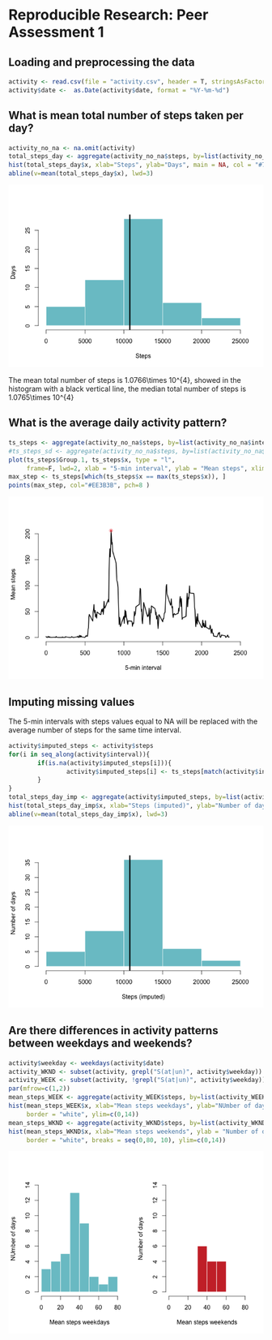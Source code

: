 # Reproducible Research: Peer Assessment 1


## Loading and preprocessing the data

```r
activity <- read.csv(file = "activity.csv", header = T, stringsAsFactors = F)
activity$date <-  as.Date(activity$date, format = "%Y-%m-%d")
```
## What is mean total number of steps taken per day?

```r
activity_no_na <- na.omit(activity)
total_steps_day <- aggregate(activity_no_na$steps, by=list(activity_no_na$date), FUN=sum)
hist(total_steps_day$x, xlab="Steps", ylab="Days", main = NA, col = "#7AC5CD", border = "white")
abline(v=mean(total_steps_day$x), lwd=3)
```

![](PA1_template_files/figure-html/unnamed-chunk-2-1.png)<!-- -->

The mean total number of steps is 1.0766\times 10^{4}, showed in the histogram with a black vertical line, the median total number of steps is 1.0765\times 10^{4}

## What is the average daily activity pattern?

```r
ts_steps <- aggregate(activity_no_na$steps, by=list(activity_no_na$interval), FUN=mean)
#ts_steps_sd <- aggregate(activity_no_na$steps, by=list(activity_no_na$interval), FUN=sd, na.rm=F)
plot(ts_steps$Group.1, ts_steps$x, type = "l", 
     frame=F, lwd=2, xlab = "5-min interval", ylab = "Mean steps", xlim=c(0,2500))
max_step <- ts_steps[which(ts_steps$x == max(ts_steps$x)), ]
points(max_step, col="#EE3B3B", pch=8 )
```

![](PA1_template_files/figure-html/unnamed-chunk-3-1.png)<!-- -->

## Imputing missing values
The 5-min intervals with steps values equal to NA will be replaced with the average number of steps for the same time interval.


```r
activity$imputed_steps <- activity$steps
for(i in seq_along(activity$interval)){
        if(is.na(activity$imputed_steps[i])){
                activity$imputed_steps[i] <- ts_steps[match(activity$interval[i], ts_steps$Group.1),2]
        }
}
total_steps_day_imp <- aggregate(activity$imputed_steps, by=list(activity$date), FUN=sum)
hist(total_steps_day_imp$x, xlab="Steps (imputed)", ylab="Number of days", main = NA, col = "#7AC5CD",  border = "white")
abline(v=mean(total_steps_day_imp$x), lwd=3)
```

![](PA1_template_files/figure-html/unnamed-chunk-4-1.png)<!-- -->


## Are there differences in activity patterns between weekdays and weekends?



```r
activity$weekday <- weekdays(activity$date)
activity_WKND <- subset(activity, grepl("S(at|un)", activity$weekday))
activity_WEEK <- subset(activity, !grepl("S(at|un)", activity$weekday))
par(mfrow=c(1,2))
mean_steps_WEEK <- aggregate(activity_WEEK$steps, by=list(activity_WEEK$date), FUN=mean)
hist(mean_steps_WEEK$x, xlab="Mean steps weekdays", ylab="NUmber of days", main = NA, col = "#7AC5CD", 
     border = "white", ylim=c(0,14))
mean_steps_WKND <- aggregate(activity_WKND$steps, by=list(activity_WKND$date), FUN=mean)
hist(mean_steps_WKND$x, xlab="Mean steps weekends", ylab = "Number of days", main = NA, col = "#CD3333", 
     border = "white", breaks = seq(0,80, 10), ylim=c(0,14))
```

![](PA1_template_files/figure-html/unnamed-chunk-5-1.png)<!-- -->

